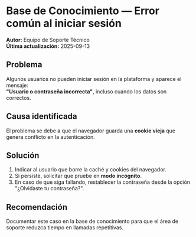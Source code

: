 #  Base de Conocimiento — Error común al iniciar sesión

**Autor:** Equipo de Soporte Técnico  
**Última actualización:** 2025-09-13  

## Problema
Algunos usuarios no pueden iniciar sesión en la plataforma y aparece el mensaje:  
**"Usuario o contraseña incorrecta"**, incluso cuando los datos son correctos.  

## Causa identificada
El problema se debe a que el navegador guarda una **cookie vieja** que genera conflicto en la autenticación.  

## Solución
1. Indicar al usuario que borre la caché y cookies del navegador.  
2. Si persiste, solicitar que pruebe en **modo incógnito**.  
3. En caso de que siga fallando, restablecer la contraseña desde la opción "¿Olvidaste tu contraseña?".  

## Recomendación
Documentar este caso en la base de conocimiento para que el área de soporte reduzca tiempo en llamadas repetitivas.  
